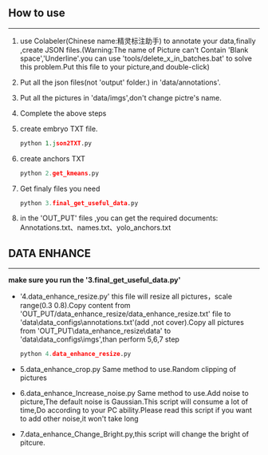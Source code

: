 ## How to use
------
1. use Colabeler(Chinese name:精灵标注助手) to annotate your data,finally ,create JSON files.(Warning:The name of Picture can't Contain 'Blank space','Underline'.you can use 'tools/delete_x_in_batches.bat' to solve this problem.Put this file to your picture,and double-click)

2. Put all the json files(not 'output' folder.) in  'data/annotations'.

3. Put all the pictures in 'data/imgs',don't change pictre's name.

4. Complete the above steps

5. create embryo TXT file.
    ```python
    python 1.json2TXT.py
    ```

6. create anchors TXT
    ```python
    python 2.get_kmeans.py
    ```
7. Get finaly files you need
   ```python
   python 3.final_get_useful_data.py
   ```

8. in the 'OUT_PUT' files ,you can get the required documents: Annotations.txt、names.txt、yolo_anchors.txt


## DATA ENHANCE
------
**make sure you run the '3.final_get_useful_data.py'**
- '4.data_enhance_resize.py' this file will resize all pictures，scale range(0.3 0.8).Copy content from 'OUT_PUT/data_enhance_resize/data_enhance_resize.txt' file to 'data\data_configs\annotations.txt'(add ,not cover).Copy all pictures from 'OUT_PUT\data_enhance_resize\data' to 'data\data_configs\imgs',than perform 5,6,7 step
    ```python
   python 4.data_enhance_resize.py
    ```

- 5.data_enhance_crop.py  Same method to use.Random clipping of pictures

- 6.data_enhance_Increase_noise.py Same method to use.Add noise to picture,The default noise is Gaussian.This script will consume a lot of time,Do according to your PC ability.Please read this script if you want to add other noise,it won't take long
  
- 7.data_enhance_Change_Bright.py,this script will change the bright of pitcure.